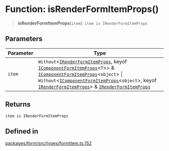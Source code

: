 # Function: isRenderFormItemProps()

> **isRenderFormItemProps**(`item`): `item is IRenderFormItemProps`

## Parameters

| Parameter | Type |
| ------ | ------ |
| `item` | `Without`\<[`IRenderFormItemProps`](../interfaces/IRenderFormItemProps.md), keyof [`IComponentFormItemProps`](../interfaces/IComponentFormItemProps.md)\<`T`\>\> & [`IComponentFormItemProps`](../interfaces/IComponentFormItemProps.md)\<`object`\> \| `Without`\<[`IComponentFormItemProps`](../interfaces/IComponentFormItemProps.md)\<`object`\>, keyof [`IRenderFormItemProps`](../interfaces/IRenderFormItemProps.md)\> & [`IRenderFormItemProps`](../interfaces/IRenderFormItemProps.md) |

## Returns

`item is IRenderFormItemProps`

## Defined in

[packages/form/src/types/formItem.ts:152](https://github.com/XiaoPiHong/xph-crud/blob/6c1615ed1bf3b9b6f01037eaf454f3c74e2cead4/packages/form/src/types/formItem.ts#L152)
